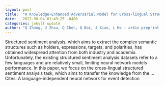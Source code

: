 ```yaml
---
layout: post
title:  "A Knowledge-Enhanced Adversarial Model for Cross-lingual Structured Sentiment Analysis"
date:   2022-06-04 01:43:25 -0400
categories: jekyll update
author: "Q Zhang, J Zhou, Q Chen, Q Bai, J Xiao, L He - arXiv preprint arXiv:2205.15514, 2022"
---
```

Structured sentiment analysis, which aims to extract the complex semantic structures such as holders, expressions, targets, and polarities, has obtained widespread attention from both industry and academia. Unfortunately, the existing structured sentiment analysis datasets refer to a few languages and are relatively small, limiting neural network models  performance. In this paper, we focus on the cross-lingual structured sentiment analysis task, which aims to transfer the knowledge from the … Cites: ‪A language-independent neural network for event detection‬